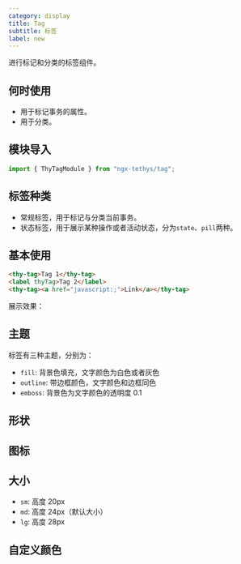 ```yaml
---
category: display
title: Tag
subtitle: 标签
label: new
---
```


<alert>进行标记和分类的标签组件。</alert>

## 何时使用

- 用于标记事务的属性。
- 用于分类。


## 模块导入
```ts
import { ThyTagModule } from "ngx-tethys/tag";
```


## 标签种类
- 常规标签，用于标记与分类当前事务。
- 状态标签，用于展示某种操作或者活动状态，分为`state`、`pill`两种。


## 基本使用

```html
<thy-tag>Tag 1</thy-tag>
<label thyTag>Tag 2</label>
<thy-tag><a href="javascript:;">Link</a></thy-tag>
```

展示效果：

<example name="thy-tag-basic-example"/>

## 主题
标签有三种主题，分别为：
- `fill`: 背景色填充，文字颜色为白色或者灰色
- `outline`: 带边框颜色，文字颜色和边框同色
- `emboss`: 背景色为文字颜色的透明度 0.1

<example name="thy-tag-theme-example"/>

## 形状

<example name="thy-tag-shape-example" />

## 图标
<example name="thy-tag-icon-example" />

## 大小
- `sm`: 高度 20px
- `md`: 高度 24px（默认大小）
- `lg`: 高度 28px

<example name="thy-tag-size-example" />

## 自定义颜色
<example name="thy-tag-custom-example" />

